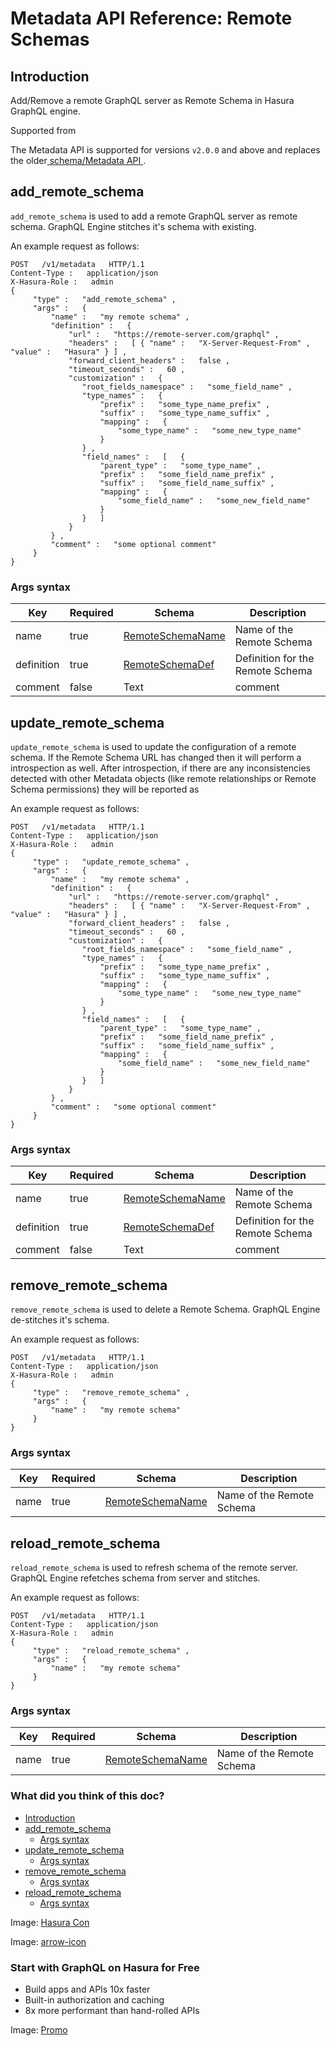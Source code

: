 # Metadata API Reference: Remote Schemas

## Introduction​

Add/Remove a remote GraphQL server as Remote Schema in Hasura GraphQL
engine.

Supported from

The Metadata API is supported for versions `v2.0.0` and above and
replaces the older[ schema/Metadata API ](https://hasura.io/docs/latest/api-reference/schema-metadata-api/index/).

## add_remote_schema​

 `add_remote_schema` is used to add a remote GraphQL server as remote
schema. GraphQL Engine stitches it's schema with existing.

An example request as follows:

```
POST   /v1/metadata   HTTP/1.1
Content-Type :   application/json
X-Hasura-Role :   admin
{
     "type" :   "add_remote_schema" ,
     "args" :   {
         "name" :   "my remote schema" ,
         "definition" :   {
             "url" :   "https://remote-server.com/graphql" ,
             "headers" :   [ { "name" :   "X-Server-Request-From" ,   "value" :   "Hasura" } ] ,
             "forward_client_headers" :   false ,
             "timeout_seconds" :   60 ,
             "customization" :   {
                "root_fields_namespace" :   "some_field_name" ,
                "type_names" :   {
                    "prefix" :   "some_type_name_prefix" ,
                    "suffix" :   "some_type_name_suffix" ,
                    "mapping" :   {
                        "some_type_name" :   "some_new_type_name"
                    }
                } ,
                "field_names" :   [   {
                    "parent_type" :   "some_type_name" ,
                    "prefix" :   "some_field_name_prefix" ,
                    "suffix" :   "some_field_name_suffix" ,
                    "mapping" :   {
                        "some_field_name" :   "some_new_field_name"
                    }
                }   ]
             }
         } ,
         "comment" :   "some optional comment"
     }
}
```

### Args syntax​

| Key | Required | Schema | Description |
|---|---|---|---|
| name | true | [ RemoteSchemaName ](https://hasura.io/docs/latest/api-reference/syntax-defs/#remoteschemaname) | Name of the Remote Schema |
| definition | true | [ RemoteSchemaDef ](https://hasura.io/docs/latest/api-reference/syntax-defs/#remoteschemadef) | Definition for the Remote Schema |
| comment | false | Text | comment |


## update_remote_schema​

 `update_remote_schema` is used to update the configuration of a remote
schema. If the Remote Schema URL has changed then it will perform a
introspection as well. After introspection, if there are any
inconsistencies detected with other Metadata objects (like remote
relationships or Remote Schema permissions) they will be reported as

An example request as follows:

```
POST   /v1/metadata   HTTP/1.1
Content-Type :   application/json
X-Hasura-Role :   admin
{
     "type" :   "update_remote_schema" ,
     "args" :   {
         "name" :   "my remote schema" ,
         "definition" :   {
             "url" :   "https://remote-server.com/graphql" ,
             "headers" :   [ { "name" :   "X-Server-Request-From" ,   "value" :   "Hasura" } ] ,
             "forward_client_headers" :   false ,
             "timeout_seconds" :   60 ,
             "customization" :   {
                "root_fields_namespace" :   "some_field_name" ,
                "type_names" :   {
                    "prefix" :   "some_type_name_prefix" ,
                    "suffix" :   "some_type_name_suffix" ,
                    "mapping" :   {
                        "some_type_name" :   "some_new_type_name"
                    }
                } ,
                "field_names" :   [   {
                    "parent_type" :   "some_type_name" ,
                    "prefix" :   "some_field_name_prefix" ,
                    "suffix" :   "some_field_name_suffix" ,
                    "mapping" :   {
                        "some_field_name" :   "some_new_field_name"
                    }
                }   ]
             }
         } ,
         "comment" :   "some optional comment"
     }
}
```

### Args syntax​

| Key | Required | Schema | Description |
|---|---|---|---|
| name | true | [ RemoteSchemaName ](https://hasura.io/docs/latest/api-reference/syntax-defs/#remoteschemaname) | Name of the Remote Schema |
| definition | true | [ RemoteSchemaDef ](https://hasura.io/docs/latest/api-reference/syntax-defs/#remoteschemadef) | Definition for the Remote Schema |
| comment | false | Text | comment |


## remove_remote_schema​

 `remove_remote_schema` is used to delete a Remote Schema. GraphQL Engine
de-stitches it's schema.

An example request as follows:

```
POST   /v1/metadata   HTTP/1.1
Content-Type :   application/json
X-Hasura-Role :   admin
{
     "type" :   "remove_remote_schema" ,
     "args" :   {
         "name" :   "my remote schema"
     }
}
```

### Args syntax​

| Key | Required | Schema | Description |
|---|---|---|---|
| name | true | [ RemoteSchemaName ](https://hasura.io/docs/latest/api-reference/syntax-defs/#remoteschemaname) | Name of the Remote Schema |


## reload_remote_schema​

 `reload_remote_schema` is used to refresh schema of the remote server.
GraphQL Engine refetches schema from server and stitches.

An example request as follows:

```
POST   /v1/metadata   HTTP/1.1
Content-Type :   application/json
X-Hasura-Role :   admin
{
     "type" :   "reload_remote_schema" ,
     "args" :   {
         "name" :   "my remote schema"
     }
}
```

### Args syntax​

| Key | Required | Schema | Description |
|---|---|---|---|
| name | true | [ RemoteSchemaName ](https://hasura.io/docs/latest/api-reference/syntax-defs/#remoteschemaname) | Name of the Remote Schema |


### What did you think of this doc?

- [ Introduction ](https://hasura.io/docs/latest/api-reference/metadata-api/remote-schemas/#metadata-add-remote-schema/#introduction)
- [ add_remote_schema ](https://hasura.io/docs/latest/api-reference/metadata-api/remote-schemas/#metadata-add-remote-schema/#metadata-add-remote-schema)
    - [ Args syntax ](https://hasura.io/docs/latest/api-reference/metadata-api/remote-schemas/#metadata-add-remote-schema/#metadata-add-remote-schema-syntax)
- [ update_remote_schema ](https://hasura.io/docs/latest/api-reference/metadata-api/remote-schemas/#metadata-add-remote-schema/#metadata-update-remote-schema)
    - [ Args syntax ](https://hasura.io/docs/latest/api-reference/metadata-api/remote-schemas/#metadata-add-remote-schema/#metadata-update-remote-schema-syntax)
- [ remove_remote_schema ](https://hasura.io/docs/latest/api-reference/metadata-api/remote-schemas/#metadata-add-remote-schema/#metadata-remove-remote-schema)
    - [ Args syntax ](https://hasura.io/docs/latest/api-reference/metadata-api/remote-schemas/#metadata-add-remote-schema/#metadata-remove-remote-schema-syntax)
- [ reload_remote_schema ](https://hasura.io/docs/latest/api-reference/metadata-api/remote-schemas/#metadata-add-remote-schema/#metadata-reload-remote-schema)
    - [ Args syntax ](https://hasura.io/docs/latest/api-reference/metadata-api/remote-schemas/#metadata-add-remote-schema/#metadata-reload-remote-schema-syntax)


Image: [ Hasura Con ](https://res.cloudinary.com/dh8fp23nd/image/upload/v1686154570/hasura-con-2023/has-con-light-date_r2a2ud.png)

Image: [ arrow-icon ](https://res.cloudinary.com/dh8fp23nd/image/upload/v1683723549/main-web/chevron-right_ldbi7d.png)

### Start with GraphQL on Hasura for Free

- Build apps and APIs 10x faster
- Built-in authorization and caching
- 8x more performant than hand-rolled APIs


Image: [ Promo ](https://hasura.io/docs/assets/images/hasura-free-ff60e409244e0ea12b5a3045d1a9096b.png)